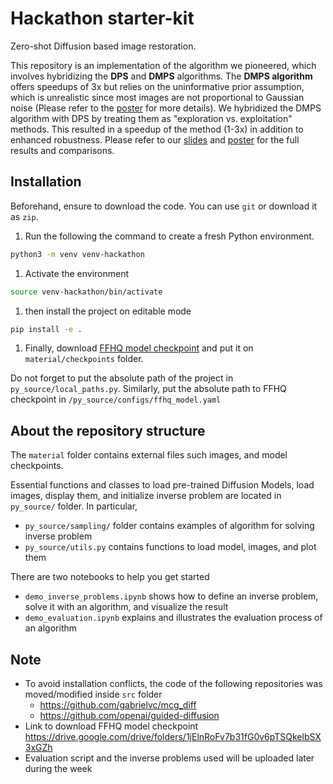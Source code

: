 # Hackathon starter-kit

Zero-shot Diffusion based image restoration.


This repository is an implementation of the algorithm we pioneered, which involves hybridizing the **DPS** and **DMPS** algorithms. The **DMPS algorithm** offers speedups of 3x but relies on the uninformative prior assumption, which is unrealistic since most images are not proportional to Gaussian noise (Please refer to the [poster](https://drive.google.com/file/d/1-6qPfdAmrMBOs5XRS69fjnb-xAQhaRt9/view) for more details). We hybridized the DMPS algorithm with DPS by treating them as "exploration vs. exploitation" methods. This resulted in a speedup of the method (1-3x) in addition to enhanced robustness. 
Please refer to our [slides](https://drive.google.com/file/d/1We39vRCalNYvez61BQvYhVi2bsy14YMv/view) and [poster](https://drive.google.com/file/d/1-6qPfdAmrMBOs5XRS69fjnb-xAQhaRt9/view) for the full results and comparisons.


## Installation

Beforehand, ensure to download the code.
You can use ``git`` or download it as ``zip``.

1. Run the following the command to create a fresh Python environment.

```bash
python3 -m venv venv-hackathon
```

1. Activate the environment

```bash
source venv-hackathon/bin/activate
```

1. then install the project on editable mode

```bash
pip install -e .
```

1. Finally, download [FFHQ model checkpoint](https://drive.google.com/drive/folders/1jElnRoFv7b31fG0v6pTSQkelbSX3xGZh) and put it on ``material/checkpoints`` folder.

Do not forget to put the absolute path of the project in ``py_source/local_paths.py``.
Similarly, put the absolute path to FFHQ checkpoint in ``/py_source/configs/ffhq_model.yaml``


## About the repository structure

The ``material`` folder contains external files such images, and model checkpoints.

Essential functions and classes to load pre-trained Diffusion Models, load images, display them, and initialize inverse problem are located in ``py_source/`` folder.
In particular,
- ``py_source/sampling/`` folder contains examples of algorithm for solving inverse problem
- ``py_source/utils.py`` contains functions to load model, images, and plot them

There are two notebooks to help you get started
- ``demo_inverse_problems.ipynb`` shows how to define an inverse problem, solve it with an algorithm, and visualize the result
- ``demo_evaluation.ipynb`` explains and illustrates the evaluation process of an algorithm


## Note

- To avoid installation conflicts, the code of the following repositories was moved/modified inside ``src`` folder
    - https://github.com/gabrielvc/mcg_diff
    - https://github.com/openai/guided-diffusion
- Link to download FFHQ model checkpoint https://drive.google.com/drive/folders/1jElnRoFv7b31fG0v6pTSQkelbSX3xGZh
- Evaluation script and the inverse problems used will be uploaded later during the week
